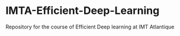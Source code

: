 # IMTA-Efficient-Deep-Learning
Repository for the course of Efficient Deep learning at IMT Atlantique
